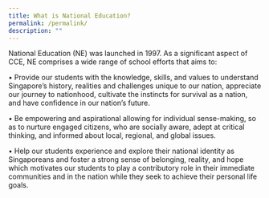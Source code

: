 ```yaml
---
title: What is National Education?
permalink: /permalink/
description: ""
---
```

National Education (NE) was launched in 1997. As a significant aspect of CCE, NE comprises a wide range of school efforts that aims to:

• Provide our students with the knowledge, skills, and values to understand Singapore’s history, realities and challenges unique to our nation, appreciate our journey to nationhood, cultivate the instincts for survival as a nation, and have confidence in our nation’s future.

• Be empowering and aspirational allowing for individual sense-making, so as to nurture engaged citizens, who are socially aware, adept at critical thinking, and informed about local, regional, and global issues.

• Help our students experience and explore their national identity as Singaporeans and foster a strong sense of belonging, reality, and hope which motivates our students to play a contributory role in their immediate communities and in the nation while they seek to achieve their personal life goals.